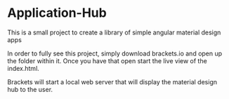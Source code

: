 # Application-Hub
This is a small project to create a library of simple angular material design apps

In order to fully see this project, simply download brackets.io and open up the folder within it. Once you have that open start the live
view of the index.html.

Brackets will start a local web server that will display the material design hub to the user.
